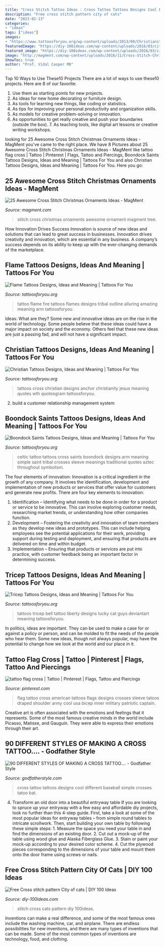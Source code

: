 ```yaml
---
title: "Cross Stitch Tattoo Ideas : Cross Tattoo Tattoos Designs Cool Different Baseball Simple Crosses Tatoo Bat"
description: "Free cross stitch pattern city of cats"
date: "2023-02-13"
categories:
- "ideas"
tags: ["ideas"]
images:
- "https://www.tattoosforyou.org/wp-content/uploads/2013/09/Christianity-Tattoos.jpg"
featuredImage: "https://diy-100ideas.com/wp-content/uploads/2016/03/city-of-cats-cross-stitch-pattern-4.jpg"
featured_image: "https://diy-100ideas.com/wp-content/uploads/2016/03/city-of-cats-cross-stitch-pattern-4.jpg"
image: "http://magment.com/wp-content/uploads/2016/11/Cross-Stitch-Christmas-Tree-Ornament-2016.jpg"
ShowToc: true
author: "Prof. Vidal Casper MD"
---
```



Top 10 Ways to Use These10 Projects
There are a lot of ways to use these10 projects. Here are 8 of our favorite:
1. Use them as starting points for new projects.
2. As ideas for new home decorating or furniture design.
3. As tools for learning new things, like coding or statistics.
4. As tips for improving your personal productivity and organization skills.
5. As models for creative problem-solving or innovation.
6. As opportunities to get really creative and push your boundaries (outside the box).      7. As teaching tools, like digital art lessons or creative writing workshops. 
	

		
looking for 25 Awesome Cross Stitch Christmas Ornaments Ideas - MagMent you've came to the right place. We have 8 Pictures about 25 Awesome Cross Stitch Christmas Ornaments Ideas - MagMent like tattoo flag cross | Tattoo | Pinterest | Flags, Tattoo and Piercings, Boondock Saints Tattoos Designs, Ideas and Meaning | Tattoos For You and also Christian Tattoos Designs, Ideas and Meaning | Tattoos For You. Here you go:
		
    
## 25 Awesome Cross Stitch Christmas Ornaments Ideas - MagMent

<img loading=lazy src="http://magment.com/wp-content/uploads/2016/11/Cross-Stitch-Christmas-Tree-Ornament-2016.jpg" onerror="this.onerror=null;this.src='https://tse2.mm.bing.net/th?id=OIP.J_G1IFu4Nl2GNzipLVPSQQHaJ4&amp;pid=15.1';" alt="25 Awesome Cross Stitch Christmas Ornaments Ideas - MagMent">

_Source: magment.com_

>stitch cross christmas ornaments awesome ornament magment tree. 

	

How Innovation Drives Success
Innovation is source of new ideas and solutions that can lead to great success in businesses. Innovation drives creativity and innovation, which are essential in any business. A company’s success depends on its ability to keep up with the ever-changing demands of the marketplace.

    
## Flame Tattoos Designs, Ideas And Meaning | Tattoos For You

<img loading=lazy src="http://www.tattoosforyou.org/wp-content/uploads/2013/11/Flame-Tattoo-513x1024.jpg" onerror="this.onerror=null;this.src='https://tse4.mm.bing.net/th?id=OIP.gAWafMp4PDKiUtIKOoH_XgHaOy&amp;pid=15.1';" alt="Flame Tattoos Designs, Ideas and Meaning | Tattoos For You">

_Source: tattoosforyou.org_

>tattoo flame fire tattoos flames designs tribal outline alluring amazing meaning arm tattoosforyou. 

	

Ideas: What are they?
Some new and innovative ideas are on the rise in the world of technology. Some people believe that these ideas could have a major impact on society and the economy. Others feel that these new ideas are just a passing fad, and will not have a significant impact.

    
## Christian Tattoos Designs, Ideas And Meaning | Tattoos For You

<img loading=lazy src="https://www.tattoosforyou.org/wp-content/uploads/2013/09/Christianity-Tattoos.jpg" onerror="this.onerror=null;this.src='https://tse4.mm.bing.net/th?id=OIP.xornkHmuGCjpIxNNDR4dQgHaJ6&amp;pid=15.1';" alt="Christian Tattoos Designs, Ideas and Meaning | Tattoos For You">

_Source: tattoosforyou.org_

>tattoos cross christian designs anchor christianity jesus meaning quotes wth quotesgram tattoosforyou. 

	

2. build a customer relationship management system

    
## Boondock Saints Tattoos Designs, Ideas And Meaning | Tattoos For You

<img loading=lazy src="https://www.tattoosforyou.org/wp-content/uploads/2013/11/Boondock-Saints-Celtic-Cross-Tattoo.jpg" onerror="this.onerror=null;this.src='https://tse3.mm.bing.net/th?id=OIP.zQCLhyoGLTft-eqAus03TwHaJ4&amp;pid=15.1';" alt="Boondock Saints Tattoos Designs, Ideas and Meaning | Tattoos For You">

_Source: tattoosforyou.org_

>celtic tattoo tattoos cross saints boondock designs arm meaning simple saint tribal crosses sleeve meanings traditional quotes aztec throughout symbolism. 

	

The four elements of innovation:
Innovation is a critical ingredient in the growth of any company. It involves the identification, development and implementation of new products or services that offer value for customers and generate new profits.
There are four key elements to innovation:
1) Identification – Identifying what needs to be done in order for a product or service to be innovative. This can involve exploring customer needs, researching market trends, or understanding how other companies function.
2) Development – Fostering the creativity and innovation of team members as they develop new ideas and prototypes. This can include helping employees see the potential applications for their work, providing support during testing and deployment, and ensuring that products are delivered on time and within budget. 
3) Implementation – Ensuring that products or services are put into practice, with customer feedback being an important factor in determining success.

    
## Tricep Tattoos Designs, Ideas And Meaning | Tattoos For You

<img loading=lazy src="https://www.tattoosforyou.org/wp-content/uploads/2016/03/Tricep-Tattoos-for-Guys.jpg" onerror="this.onerror=null;this.src='https://tse3.mm.bing.net/th?id=OIP.GO1LDzqC7sOVMxOHfkO3QAHaLH&amp;pid=15.1';" alt="Tricep Tattoos Designs, Ideas and Meaning | Tattoos For You">

_Source: tattoosforyou.org_

>tattoos tricep bell tattoo liberty designs lucky cat guys deviantart meaning tattoosforyou. 

	

In politics, ideas are important. They can be used to make a case for or against a policy or person, and can be molded to fit the needs of the people who hear them. Some new ideas, though not always popular, may have the potential to change how we look at the world and our place in it.

    
## Tattoo Flag Cross | Tattoo | Pinterest | Flags, Tattoo And Piercings

<img loading=lazy src="https://s-media-cache-ak0.pinimg.com/736x/a8/42/45/a84245b6d4a138eca7a5fd5f1eea83c6--flags-crosses.jpg" onerror="this.onerror=null;this.src='https://tse1.mm.bing.net/th?id=OIP.xeEBwdY53MIYg3C3XFDKdwHaJ3&amp;pid=15.1';" alt="tattoo flag cross | Tattoo | Pinterest | Flags, Tattoo and Piercings">

_Source: pinterest.com_

>flag tattoo cross american tattoos flags designs crosses sleeve tatoos draped shoulder army cool usa bicep inner military patriotic captain. 

	

Creative art is often associated with the emotions and feelings that it represents. Some of the most famous creative minds in the world include Picasso, Matisse, and Gauguin. They were able to express their emotions through their art.

    
## 90 DIFFERENT STYLES OF MAKING A CROSS TATTOO.... - Godfather Style

<img loading=lazy src="http://godfatherstyle.com/wp-content/uploads/2016/02/Cross-Tattoos-13..jpg" onerror="this.onerror=null;this.src='https://tse3.mm.bing.net/th?id=OIP.o3MxSoldZNper110c2Ew8wHaJ_&amp;pid=15.1';" alt="90 DIFFERENT STYLES OF MAKING A CROSS TATTOO.... - Godfather Style">

_Source: godfatherstyle.com_

>cross tattoo tattoos designs cool different baseball simple crosses tatoo bat. 

	

4. Transform an old door into a beautiful entryway table
If you are looking to spruce up your entryway with a few easy and affordable diy projects, look no further than this 4-step guide. First, take a look at some of the most popular ideas for entryway tables – from simple round tables to intricate scrollwork. Then, start building your own table by following these simple steps: 1. Measure the space you need your table in and find the dimensions of an existing door. 2. Cut out a mock-up of the table using wood glue and Alaska Fiberglass Glue. 3. Stain or paint your mock-up according to your desired color scheme. 4. Cut the plywood pieces corresponding to the dimensions of your table and mount them onto the door frame using screws or nails.

    
## Free Cross Stitch Pattern City Of Cats | DIY 100 Ideas

<img loading=lazy src="https://diy-100ideas.com/wp-content/uploads/2016/03/city-of-cats-cross-stitch-pattern-4.jpg" onerror="this.onerror=null;this.src='https://tse1.mm.bing.net/th?id=OIP.TNMdfFYUz8U1ieSjmIE_twHaPs&amp;pid=15.1';" alt="Free Cross stitch pattern City of cats | DIY 100 Ideas">

_Source: diy-100ideas.com_

>stitch cross cats pattern diy 100ideas. 

	

Inventions can make a real difference, and some of the most famous ones include the washing machine, car, and airplane. There are endless possibilities for new inventions, and there are many types of inventions that can be made. Some of the most common types of inventions are technology, food, and clothing.

